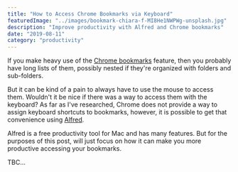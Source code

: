 ```yaml
---
title: "How to Access Chrome Bookmarks via Keyboard"
featuredImage: "../images/bookmark-chiara-f-MI8He1NWPWg-unsplash.jpg"
description: "Improve productivity with Alfred and Chrome bookmarks"
date: "2019-08-11"
category: "productivity"
---
```


If you make heavy use of the [Chrome bookmarks](https://support.google.com/chrome/answer/188842?co=GENIE.Platform%3DDesktop&hl=en) feature, then you probably have long lists of them, possibly nested if they're organized with folders and sub-folders.

But it can be kind of a pain to always have to use the mouse to access them. Wouldn't it be nice if there was a way to access them with the keyboard? As far as I've researched, Chrome does not provide a way to assign keyboard shortcuts to bookmarks, however, it is possible to get that convenience using [Alfred](https://www.alfredapp.com/).

Alfred is a free productivity tool for Mac and has many features. But for the purposes of this post, will just focus on how it can make you more productive accessing your bookmarks.

TBC...
